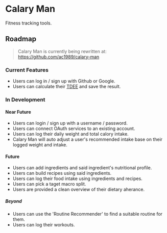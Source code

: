 # Calary Man

Fitness tracking tools.

## Roadmap

> Calary Man is currently being rewritten at: https://github.com/ac1989/calary-man

### Current Features

- Users can log in / sign up with Github or Google.
- Users can calculate their [TDEE](https://en.wikipedia.org/wiki/Harris%E2%80%93Benedict_equation) and save the result.

### In Development

#### Near Future

- Users can login / sign up with a username / password.
- Users can connect OAuth services to an existing account.
- Users can log their daily weight and total calory intake.
- Calary Man will auto adjust a user's recommended intake base on their logged weight and intake.

#### Future

- Users can add ingredients and said ingredient's nutritional profile.
- Users can build recipes using said ingredients.
- Users can log their food intake using ingredients and recipes.
- Users can pick a taget macro split.
- Users are provided a clean overview of their dietary aherance.

##### Beyond

- Users can use the 'Routine Recommender' to find a suitable routine for them.
- Users can log their workouts.
